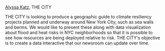 [Alyssa Katz](https://www.thecity.nyc/authors/alyssa-katz), THE CITY

THE CITY is looking to produce a geographic guide to climate resiliency projects planned and underway around New York City, such as sea walls and berms. We would like to present these along with data visualization about flood and heat risks in NYC neighborhoods so that it is possible to see how resources are being deployed relative to risk. THE CITY's objective is to create a data interactive that our newsroom can update over time.
